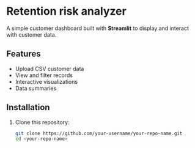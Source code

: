 # Retention risk analyzer

A simple customer dashboard built with **Streamlit** to display and interact with customer data.

## Features
- Upload CSV customer data
- View and filter records
- Interactive visualizations
- Data summaries

## Installation

1. Clone this repository:
   ```bash
   git clone https://github.com/your-username/your-repo-name.git
   cd <your-repo-name>
